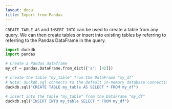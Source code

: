 ```yaml
---
layout: docu
title: Import from Pandas
---
```


`CREATE TABLE AS` and `INSERT INTO` can be used to create a table from any query. We can then create tables or insert into existing tables by referring to referring to the Pandas DataFrame in the query.

```python
import duckdb
import pandas

# Create a Pandas dataframe
my_df = pandas.DataFrame.from_dict({'a': [42]})

# create the table "my_table" from the DataFrame "my_df"
# Note: duckdb.sql connects to the default in-memory database connection
duckdb.sql("CREATE TABLE my_table AS SELECT * FROM my_df")

# insert into the table "my_table" from the DataFrame "my_df"
duckdb.sql("INSERT INTO my_table SELECT * FROM my_df")
```
